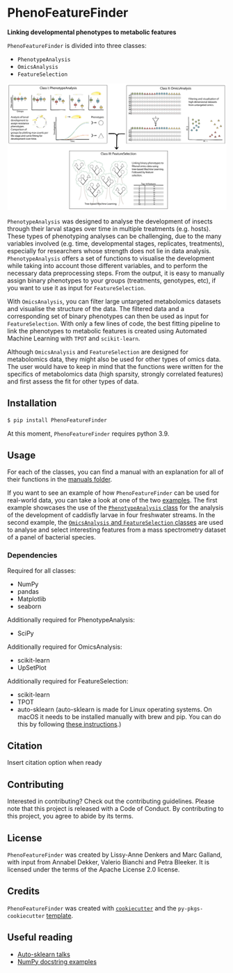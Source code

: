 # PhenoFeatureFinder

**Linking developmental phenotypes to metabolic features**

`PhenoFeatureFinder` is divided into three classes:
* `PhenotypeAnalysis`
* `OmicsAnalysis`
* `FeatureSelection`

![Overview of the package](documentation/paper/package_figure.png)

`PhenotypeAnalysis` was designed to analyse the development of insects through their larval stages over time in multiple treatments (e.g. hosts). These types of phenotyping analyses can be challenging, due to the many variables involved (e.g. time, developmental stages, replicates, treatments), especially for researchers whose strength does not lie in data analysis. `PhenotypeAnalysis` offers a set of functions to visualise the development while taking into account those different variables, and to perform the necessary data preprocessing steps. From the output, it is easy to manually assign binary phenotypes to your groups (treatments, genotypes, etc), if you want to use it as input for `FeatureSelection`. 

With `OmicsAnalysis`, you can filter large untargeted metabolomics datasets and visualise the structure of the data. The filtered data and a corresponding set of binary phenotypes can then be used as input for `FeatureSelection`. With only a few lines of code, the best fitting pipeline to link the phenotypes to metabolic features is created using Automated Machine Learning with `TPOT` and `scikit-learn`.

Although `OmicsAnalysis` and `FeatureSelection` are designed for metabolomics data, they might also be used for other types of omics data. The user would have to keep in mind that the functions were written for the specifics of metabolomics data (high sparsity, strongly correlated features) and first assess the fit for other types of data. 

## Installation

```bash
$ pip install PhenoFeatureFinder
```

At this moment, `PhenoFeatureFinder` requires python 3.9.

## Usage

For each of the classes, you can find a manual with an explanation for all of their functions in the [manuals folder](documentation/manuals/).

If you want to see an example of how `PhenoFeatureFinder` can be used for real-world data, you can take a look at one of the two [examples](documentation/examples/). The first example showcases the use of the [`PhenotypeAnalysis` class](documentation/examples/caddisfly/) for the analysis of the development of caddisfly larvae in four freshwater streams. In the second example, the [`OmicsAnalysis` and `FeatureSelection` classes](documentation/examples/MicroMass/) are used to analyse and select interesting features from a mass spectrometry dataset of a panel of bacterial species.

### Dependencies

Required for all classes:
- NumPy
- pandas
- Matplotlib
- seaborn

Additionally required for PhenotypeAnalysis:
- SciPy

Additionally required for OmicsAnalysis:
- scikit-learn
- UpSetPlot

Additionally required for FeatureSelection:
- scikit-learn
- TPOT
- auto-sklearn (auto-sklearn is made for Linux operating systems. On macOS it needs to be installed manually with brew and pip. You can do this by following [these instructions](https://gist.github.com/simonprovost/051952533680026b67fa58c3552b8a7b).)

## Citation

Insert citation option when ready

## Contributing

Interested in contributing? Check out the contributing guidelines. Please note that this project is released with a Code of Conduct. By contributing to this project, you agree to abide by its terms.

## License

`PhenoFeatureFinder` was created by Lissy-Anne Denkers and Marc Galland, with input from Annabel Dekker, Valerio Bianchi and Petra Bleeker. It is licensed under the terms of the Apache License 2.0 license.

## Credits

`PhenoFeatureFinder` was created with [`cookiecutter`](https://cookiecutter.readthedocs.io/en/latest/) and the `py-pkgs-cookiecutter` [template](https://github.com/py-pkgs/py-pkgs-cookiecutter).

## Useful reading

- [Auto-sklearn talks](https://github.com/automl/auto-sklearn-talks)
- [NumPy docstring examples](https://sphinxcontrib-napoleon.readthedocs.io/en/latest/example_numpy.html#example-numpy)
